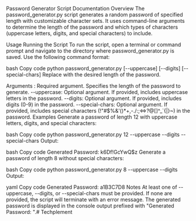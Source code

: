 Password Generator Script Documentation
Overview
The password_generator.py script generates a random password of specified length with customizable character sets. It uses command-line arguments to determine the length of the password and which types of characters (uppercase letters, digits, and special characters) to include.

Usage
Running the Script
To run the script, open a terminal or command prompt and navigate to the directory where password_generator.py is saved. Use the following command format:

bash
Copy code
python password_generator.py <length> [--uppercase] [--digits] [--special-chars]
Replace <length> with the desired length of the password.

Arguments
<length>: Required argument. Specifies the length of the password to generate.
--uppercase: Optional argument. If provided, includes uppercase letters in the password.
--digits: Optional argument. If provided, includes digits (0-9) in the password.
--special-chars: Optional argument. If provided, includes special characters (!"#$%&'()*+,-./:;<=>?@[]^_`{|}~) in the password.
Examples
Generate a password of length 12 with uppercase letters, digits, and special characters:

bash
Copy code
python password_generator.py 12 --uppercase --digits --special-chars
Output:

bash
Copy code
Generated Password: k6Df!GcYwQ$z
Generate a password of length 8 without special characters:

bash
Copy code
python password_generator.py 8 --uppercase --digits
Output:

yaml
Copy code
Generated Password: a1B3C7D8
Notes
At least one of --uppercase, --digits, or --special-chars must be provided. If none are provided, the script will terminate with an error message.
The generated password is displayed in the console output prefixed with "Generated Password: ".# Techplement
